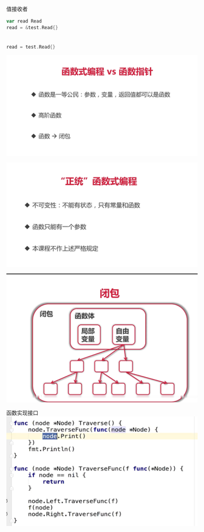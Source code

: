 

值接收者

```go
var read Read
read = &test.Read{}


read = test.Read{}
```

 









![](https://raw.githubusercontent.com/imattdu/img/main/img/202110011604687.png) 





![](https://raw.githubusercontent.com/imattdu/img/main/img/202110011605390.png)











![](https://raw.githubusercontent.com/imattdu/img/main/img/202110011620745.png)

  

  











函数实现接口![](https://raw.githubusercontent.com/imattdu/img/main/img/202110011723904.png)





 







​    

